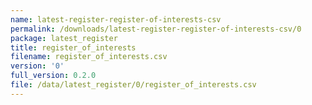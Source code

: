 ```yaml
---
name: latest-register-register-of-interests-csv
permalink: /downloads/latest-register-register-of-interests-csv/0
package: latest_register
title: register_of_interests
filename: register_of_interests.csv
version: '0'
full_version: 0.2.0
file: /data/latest_register/0/register_of_interests.csv
---
```

